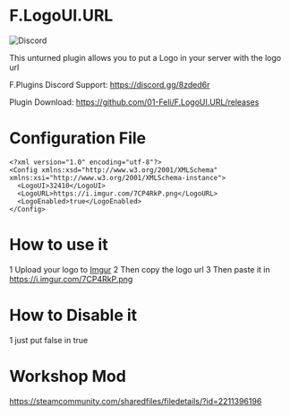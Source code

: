 # F.LogoUI.URL
![Discord](https://img.shields.io/discord/742861338233274418?label=Discord&logo=Discord)

This unturned plugin allows you to put a Logo in your server with the logo url

F.Plugins Discord Support: https://discord.gg/8zded6r

Plugin Download: https://github.com/01-Feli/F.LogoUI.URL/releases
# Configuration File
```
<?xml version="1.0" encoding="utf-8"?>
<Config xmlns:xsd="http://www.w3.org/2001/XMLSchema" xmlns:xsi="http://www.w3.org/2001/XMLSchema-instance">
  <LogoUI>32410</LogoUI>
  <LogoURL>https://i.imgur.com/7CP4RkP.png</LogoURL>
  <LogoEnabled>true</LogoEnabled>
</Config>
```

# How to use it

1 Upload your logo to [Imgur](https://imgur.com/)
2 Then copy the logo url
3 Then paste it in <LogoURL>https://i.imgur.com/7CP4RkP.png</LogoURL>

# How to Disable it
1 just put false in <LogoEnabled>true</LogoEnabled>

# Workshop Mod
https://steamcommunity.com/sharedfiles/filedetails/?id=2211396196

